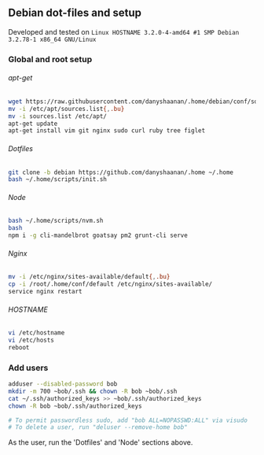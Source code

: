 ## Debian dot-files and setup

Developed and tested on
`Linux HOSTNAME 3.2.0-4-amd64 #1 SMP Debian 3.2.78-1 x86_64 GNU/Linux`

### Global and root setup

###### apt-get
```bash
wget https://raw.githubusercontent.com/danyshaanan/.home/debian/conf/sources.list
mv -i /etc/apt/sources.list{,.bu}
mv -i sources.list /etc/apt/
apt-get update
apt-get install vim git nginx sudo curl ruby tree figlet
```

###### Dotfiles
```bash
git clone -b debian https://github.com/danyshaanan/.home ~/.home
bash ~/.home/scripts/init.sh
```

###### Node
```bash
bash ~/.home/scripts/nvm.sh
bash
npm i -g cli-mandelbrot goatsay pm2 grunt-cli serve
```

###### Nginx
```bash
mv -i /etc/nginx/sites-available/default{,.bu}
cp -i /root/.home/conf/default /etc/nginx/sites-available/
service nginx restart
```

###### HOSTNAME
```bash
vi /etc/hostname
vi /etc/hosts
reboot
```

### Add users

```bash
adduser --disabled-password bob
mkdir -m 700 ~bob/.ssh && chown -R bob ~bob/.ssh
cat ~/.ssh/authorized_keys >> ~bob/.ssh/authorized_keys
chown -R bob ~bob/.ssh/authorized_keys

# To permit passwordless sudo, add "bob ALL=NOPASSWD:ALL" via visudo
# To delete a user, run "deluser --remove-home bob"
```

As the user, run the 'Dotfiles' and 'Node' sections above.
